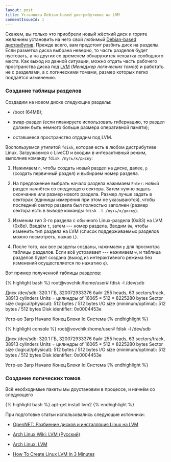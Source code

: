 ```yaml
---
layout: post
title: Установка Debian-based дистрибутивов на LVM
commentIssueId: 1
---
```


Скажем, вы только что приобрели новый жёсткий диск и горите желанием
установить на него свой любимый
[Debian-based дистрибутив](http://www.debian.org/misc/children-distros.ru.html). Прежде
всего, вам предстоит разбить диск на разделы. Если разметка диска
выбрана неверно, то часть разделов будет пустовать, а на других со
временем обнаружится нехватка свободного места. Как выход из данной
ситуации, можно отдать часть рабочего пространства диска под
[LVM](http://en.wikipedia.org/wiki/Logical_Volume_Manager_%28Linux%29)
(*Менеджер логических томов*) и работать не с разделами, а с
логическими томами, размер которых легко поддаётся изменению.

### Создание таблицы разделов

Создадим на новом диске следующие разделы:

* /boot (64MB);

* swap-раздел (если планируете использовать гибернацию, то раздел
должен быть немного больше размера оперативной памяти);

* оставшееся пространство отдадим под LVM.

Воспользуемся утилитой `fdisk`, которая есть в любом дистрибутиве
Linux. Загружаемся с LiveCD и входим в интерактивный режим, выполнив
команду `fdisk /путь/к/диску`:

1. Нажимаем `n`, чтобы создать новый раздел на диске, далее, `p`
(создать первичный раздел) и выбираем номер раздела.

2. На предложение выбрать начало раздела нажимаем `Enter`: новый
раздел начнётся со следующего сектора. Затем нужно задать окончание
или размер нового раздела. Размер лучше задать в секторах (единицы
измерения при этом не указываются), чтобы последний сектор раздела был
полностью заполнен (размер сектора есть в выводе команды `fdisk -l
/путь/к/диску`).

3. Изменим тип 3-го раздела с обычного Linux-раздела (0x83) на LVM
(0x8e). Введём `t`, затем --- номер раздела. Вводим `8e`, чтобы
изменить тип раздела на LVM (список поддерживаемых разделов можно
посмотреть, нажав `L`).

4. После того, как все разделы созданы, нажимаем `p` для просмотра
таблицы разделов. Если всё устраивает --- нажимаем `w`, и таблица
разделов будет создана (выход из интерактивного режима без изменений
осуществляется по нажатию `q`).

Вот пример полученной таблицы разделов:

{% highlight bash %}
root@vovchik:/home/user# fdisk -l /dev/sdb

Диск /dev/sdb: 320.1 ГБ, 320072933376 байт
255 heads, 63 sectors/track, 38913 cylinders
Units = цилиндры of 16065 * 512 = 8225280 bytes
Sector size (logical/physical): 512 bytes / 512 bytes
I/O size (minimum/optimal): 512 bytes / 512 bytes
Disk identifier: 0x0004453e

Устр-во Загр     Начало       Конец       Блоки   Id  Система
{% endhighlight %}

{% highlight console %}
root@vovchik:/home/user# fdisk -l /dev/sdb

Диск /dev/sdb: 320.1 ГБ, 320072933376 байт
255 heads, 63 sectors/track, 38913 cylinders
Units = цилиндры of 16065 * 512 = 8225280 bytes
Sector size (logical/physical): 512 bytes / 512 bytes
I/O size (minimum/optimal): 512 bytes / 512 bytes
Disk identifier: 0x0004453e

Устр-во Загр     Начало       Конец       Блоки   Id  Система
{% endhighlight %}

### Создание логических томов

Всё необходимые пакеты мы доустановим в процессе, и начнём со
следующего

{% highlight bash %}
apt-get install lvm2
{% endhighlight %}

При подготовке статьи использовались следующие источники:

* [OpenNET: Разбиение дисков и инсталляция Linux на LVM](http://www.opennet.ru/base/sys/lvm_install.txt.html)

* [Arch Linux Wiki: LVM (Русский)](https://wiki.archlinux.org/index.php/LVM_%28%D0%A0%D1%83%D1%81%D1%81%D0%BA%D0%B8%D0%B9%29)
  
* [Arch Linux: LVM](http://www.altlinux.org/LVM)

* [How To Create Linux LVM In 3 Minutes](http://www.walkernews.net/2007/07/02/how-to-create-linux-lvm-in-3-minutes/)
